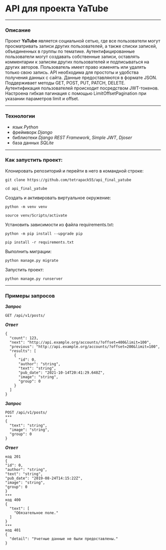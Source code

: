 # API для проекта YaTube
___
### Описание
Проект **YaTube** является социальной сетью, где все пользователи могут просматривать записи других пользователей, а также списки записей, объединенных в группы по тематике. Аутентифицированные пользователи могут создавать собственные записи, оставлять комментарии к записям других пользователей и подписываться на других авторов. Пользователь имеет право изменять или удалять только свою запись. 
API необходима для простоты и удобства получения данных с сайта. Данные предоставляются в формате JSON. Поддерживает методы GET, POST, PUT, PATCH, DELETE. Аутентификация пользователей происходит посредством JWT-токенов. Настроена гибкая пагинация с помощью LimitOffsetPagination при указании параметров limit и offset.
___
### Технологии
- язык *Python*
- фреймворк *Django*
- библиотеки *Django REST Framework*, *Simple JWT*, *Djoser*
- база данных *SQLite*
___
### Как запустить проект:
Клонировать репозиторий и перейти в него в командной строке:
```
git clone https://github.com/tetrapack55/api_final_yatube
```
```
cd api_final_yatube
```
Cоздать и активировать виртуальное окружение:
```
python -m venv venv
```
```
source venv/Scripts/activate
```
Установить зависимости из файла requirements.txt:
```
python -m pip install --upgrade pip
```
```
pip install -r requirements.txt
```
Выполнить миграции:
```
python manage.py migrate
```
Запустить проект:
```
python manage.py runserver
```
___
### Примеры запросов
***Запрос***
```
GET /api/v1/posts/
```
***Ответ***
```
{
  "count": 123,
  "next": "http://api.example.org/accounts/?offset=400&limit=100",
  "previous": "http://api.example.org/accounts/?offset=200&limit=100",
  "results": [
    {
      "id": 0,
      "author": "string",
      "text": "string",
      "pub_date": "2021-10-14T20:41:29.648Z",
      "image": "string",
      "group": 0
    }
  ]
}
```
***Запрос***
```
POST /api/v1/posts/
***
{
  "text": "string",
  "image": "string",
  "group": 0
}
```
***Ответ***
```
код 201
{
"id": 0,
"author": "string",
"text": "string",
"pub_date": "2019-08-24T14:15:22Z",
"image": "string",
"group": 0
}
***
код 400
{
  "text": [
    "Обязательное поле."
  ]
}
***
код 401
{
  "detail": "Учетные данные не были предоставлены."
}
```



